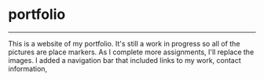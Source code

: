 # portfolio
***
This is a website of my portfolio. It's still a work in progress so all of the pictures are place markers. As I complete more assignments, I'll replace the images. I added a navigation bar that included links to my work, contact information, 